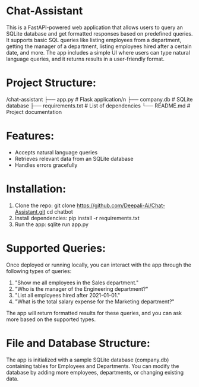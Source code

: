 # Chat-Assistant
This is a FastAPI-powered web application that allows users to query an SQLite database and get formatted responses based on predefined queries. It supports basic SQL queries like listing employees from a department, getting the manager of a department, listing employees hired after a certain date, and more.
The app includes a simple UI where users can type natural language queries, and it returns results in a user-friendly format.

# Project Structure:
  /chat-assistant
  ├── app.py            # Flask application/n
  ├── company.db        # SQLite database
  ├── requirements.txt  # List of dependencies
  └── README.md         # Project documentation

# Features:
* Accepts natural language queries
* Retrieves relevant data from an SQLite database
* Handles errors gracefully

# Installation:
1. Clone the repo:
   git clone https://github.com/Deepali-Ai/Chat-Assistant.git
   cd chatbot
2. Install dependencies:
   pip install -r requirements.txt
3. Run the app:
   sqlite run app.py

# Supported Queries:
Once deployed or running locally, you can interact with the app through the following types of queries:
 1. "Show me all employees in the Sales department."
 2. "Who is the manager of the Engineering department?"
 3. "List all employees hired after 2021-01-01."
 4. "What is the total salary expense for the Marketing department?"
    
The app will return formatted results for these queries, and you can ask more based on the supported types.

# File and Database Structure:
The app is initialized with a sample SQLite database (company.db) containing tables for Employees and Departments.
You can modify the database by adding more employees, departments, or changing existing data.

